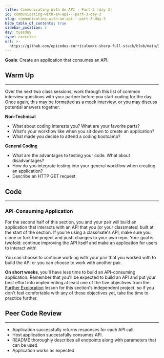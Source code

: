 ```yaml
---
title: Communicating With An API - Part 3 (day 3)
id: communicating-with-an-api---part-3-day-3
slug: communicating-with-an-api---part-3-day-3
hide_table_of_contents: true
sidebar_position: 3
day: tuesday
type: exercise
url: >-
  https://github.com/epicodus-curriculum/c-sharp-full-stack/blob/main/3a_classwork_communicating_with_an_api.md
---
```


**Goals**: Create an application that consumes an API.

## Warm Up
---

Over the next two class sessions,  work through this list of common interview questions with your partner before you start coding for the day. Once again, this may be formatted as a mock interview, or you may discuss potential answers together:

**Non-Technical**

* What about coding interests you? What are your favorite parts?
* What's your workflow like when you sit down to create an application?
* What made you decide to attend a coding bootcamp?

**General Coding**

* What are the advantages to testing your code. What about disadvantages?
* How do you integrate testing into your general workflow when creating an application?
* Describe an HTTP GET request.

## Code
---

### API-Consuming Application

For the second half of this section, you and your pair will build an application that interacts with an API that you (or your classmates) built at the start of the section. If you're using a classmate's API, make sure you clone or fork the project and push changes to your own repo. Your goal is twofold: continue improving the API itself and make an application for users to interact with!

You can choose to continue working with your pair that you worked with to build the API or you can choose to work with another pair.

**On short weeks**, you'll have less time to build an API-consuming application. Remember that you'll be expected to build an API and put your best effort into implementing at least one of the five objectives from the [Further Exploration](https://new.learnhowtoprogram.com/c-and-net/building-an-api/further-exploration-with-apis) lesson for this section's independent project, so if you don't feel comfortable with any of these objectives yet, take the time to practice further.

## Peer Code Review
---

* Application successfully returns responses for each API call.
* Host application successfully consumes API.
* README thoroughly describes all endpoints along with parameters that can be used.
* Application works as expected.
